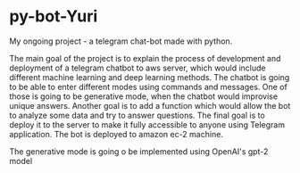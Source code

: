 # py-bot-Yuri
My ongoing project - a telegram chat-bot made with python. 

  The main goal of the project is to explain the process of development and deployment of a telegram chatbot to aws server, which would include different machine learning and deep learning methods. The chatbot is going to be able to enter different modes using commands and messages. One of those is going to be generative mode, when the chatbot would improvise unique answers. Another goal is to add a function which would allow the bot to analyze some data and try to answer questions. The final goal is to deploy it to the server to make it fully accessible to anyone using Telegram application.
  The bot is deployed to amazon ec-2 machine.

  The generative mode is going o be implemented using OpenAI's gpt-2 model


